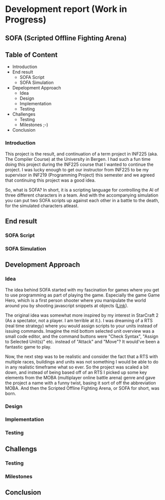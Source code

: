 # Development report (Work in Progress)

## SOFA (Scripted Offline Fighting Arena)

## Table of Content

- Introduction
- End result
	- SOFA Script
	- SOFA Simulation
- Depelopment Approach
	- Idea
	- Design
	- Implementation
	- Testing
- Challenges
	- Testing
	- Milestones ;-)
- Conclusion

### Introduction

This project is the result, and continuation of a term project in INF225 (aka. The Compiler Course) at the University in Bergen. I had such a fun time doing this project during the INF225 course that I wanted to continue the project. I was lucky enough to get our instructor from INF225 to be my supervisor in INF219 (Programming Project) this semester and we agreed that continuing this project was a good idea. 

So, what is SOFA? In short, it is a scripting language for controlling the AI of three different characters in a team. And with the accompanying simulation you can put two SOFA scripts up against each other in a battle to the death, for the simulated characters atleast.

## End result

### SOFA Script

### SOFA Simulation

## Development Approach

### Idea

The idea behind SOFA started with my fascination for games where you get to use programming as part of playing the game. Especially the game Game Hero, which is a first person shooter where you manipulate the world around you by shooting javascript snippets at objects ([Link](http://www.primerlabs.com)).

The original idea was somewhat more inspired by my interest in StarCraft 2 (As a spectator, not a player. I am terrible at it.). I was dreaming of a RTS (real time strategy) where you would assign scripts to your units instead of issuing commands. Imagine the mid bottom selected unit overview was a small code editor, and the command buttons were "Check Syntax", "Assign to Selected Unit(s)" etc. instead of "Attack" and "Move"? It would've been a fantastic game to play.

Now, the next step was to be realistic and consider the fact that a RTS with multiple races, buildings and units was not something I would be able to do in any realistic timeframe what so ever. So the project was scaled a bit down, and instead of being based off of an RTS I picked up some key elements from the MOBA (multiplayer online battle arena) genre and gave the project a name with a funny twist, basing it sort of off the abbreviation MOBA. And then the Scripted Offline Fighting Arena, or SOFA for short, was born.

### Design

### Implementation

### Testing

## Challengs

### Testing

### Milestones

## Conclusion